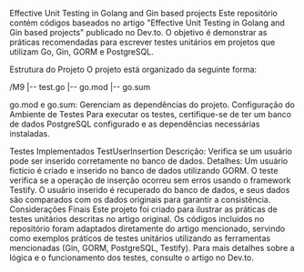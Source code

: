 Effective Unit Testing in Golang and Gin based projects
Este repositório contém códigos baseados no artigo "Effective Unit Testing in Golang and Gin based projects" publicado no Dev.to. O objetivo é demonstrar as práticas recomendadas para escrever testes unitários em projetos que utilizam Go, Gin, GORM e PostgreSQL.

Estrutura do Projeto
O projeto está organizado da seguinte forma:

/M9
|-- test.go
|-- go.mod
|-- go.sum

go.mod e go.sum: Gerenciam as dependências do projeto.
Configuração do Ambiente de Testes
Para executar os testes, certifique-se de ter um banco de dados PostgreSQL configurado e as dependências necessárias instaladas. 

Testes Implementados
TestUserInsertion
Descrição: Verifica se um usuário pode ser inserido corretamente no banco de dados.
Detalhes:
Um usuário fictício é criado e inserido no banco de dados utilizando GORM.
O teste verifica se a operação de inserção ocorreu sem erros usando o framework Testify.
O usuário inserido é recuperado do banco de dados, e seus dados são comparados com os dados originais para garantir a consistência.
Considerações Finais
Este projeto foi criado para ilustrar as práticas de testes unitários descritas no artigo original. Os códigos incluídos no repositório foram adaptados diretamente do artigo mencionado, servindo como exemplos práticos de testes unitários utilizando as ferramentas mencionadas (Gin, GORM, PostgreSQL, Testify). Para mais detalhes sobre a lógica e o funcionamento dos testes, consulte o artigo no Dev.to.
